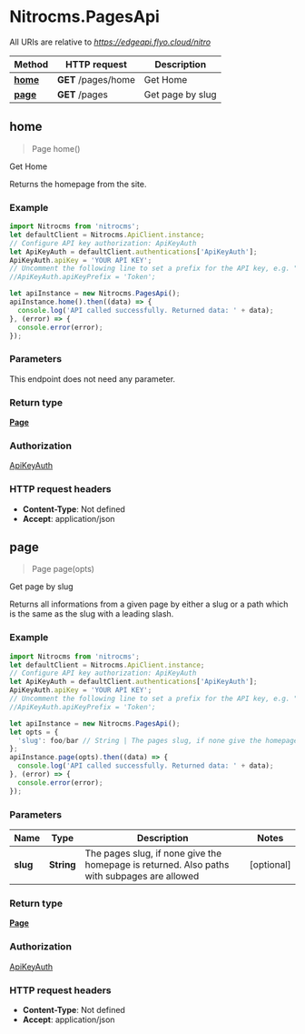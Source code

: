 # Nitrocms.PagesApi

All URIs are relative to *https://edgeapi.flyo.cloud/nitro*

Method | HTTP request | Description
------------- | ------------- | -------------
[**home**](PagesApi.md#home) | **GET** /pages/home | Get Home
[**page**](PagesApi.md#page) | **GET** /pages | Get page by slug



## home

> Page home()

Get Home

Returns the homepage from the site.

### Example

```javascript
import Nitrocms from 'nitrocms';
let defaultClient = Nitrocms.ApiClient.instance;
// Configure API key authorization: ApiKeyAuth
let ApiKeyAuth = defaultClient.authentications['ApiKeyAuth'];
ApiKeyAuth.apiKey = 'YOUR API KEY';
// Uncomment the following line to set a prefix for the API key, e.g. "Token" (defaults to null)
//ApiKeyAuth.apiKeyPrefix = 'Token';

let apiInstance = new Nitrocms.PagesApi();
apiInstance.home().then((data) => {
  console.log('API called successfully. Returned data: ' + data);
}, (error) => {
  console.error(error);
});

```

### Parameters

This endpoint does not need any parameter.

### Return type

[**Page**](Page.md)

### Authorization

[ApiKeyAuth](../README.md#ApiKeyAuth)

### HTTP request headers

- **Content-Type**: Not defined
- **Accept**: application/json


## page

> Page page(opts)

Get page by slug

Returns all informations from a given page by either a slug or a path which is the same as the slug with a leading slash.

### Example

```javascript
import Nitrocms from 'nitrocms';
let defaultClient = Nitrocms.ApiClient.instance;
// Configure API key authorization: ApiKeyAuth
let ApiKeyAuth = defaultClient.authentications['ApiKeyAuth'];
ApiKeyAuth.apiKey = 'YOUR API KEY';
// Uncomment the following line to set a prefix for the API key, e.g. "Token" (defaults to null)
//ApiKeyAuth.apiKeyPrefix = 'Token';

let apiInstance = new Nitrocms.PagesApi();
let opts = {
  'slug': foo/bar // String | The pages slug, if none give the homepage is returned. Also paths with subpages are allowed
};
apiInstance.page(opts).then((data) => {
  console.log('API called successfully. Returned data: ' + data);
}, (error) => {
  console.error(error);
});

```

### Parameters


Name | Type | Description  | Notes
------------- | ------------- | ------------- | -------------
 **slug** | **String**| The pages slug, if none give the homepage is returned. Also paths with subpages are allowed | [optional] 

### Return type

[**Page**](Page.md)

### Authorization

[ApiKeyAuth](../README.md#ApiKeyAuth)

### HTTP request headers

- **Content-Type**: Not defined
- **Accept**: application/json

